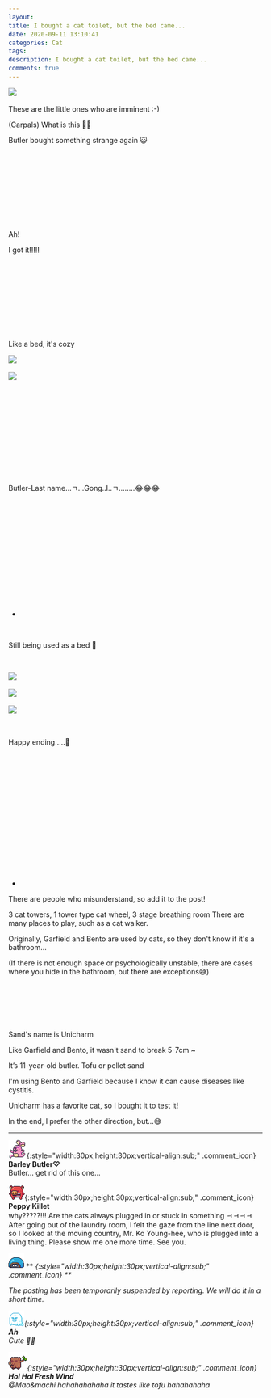 ```yaml
---
layout: 
title: I bought a cat toilet, but the bed came...
date: 2020-09-11 13:10:41
categories: Cat
tags: 
description: I bought a cat toilet, but the bed came...
comments: true
---
```


![](https://blog.kakaocdn.net/dn/bj8f9w/btqIl8864y8/K6H95dBbtaK72OSoMLVqJk/img.jpg)

These are the little ones who are imminent :-)

(Carpals) What is this 👥👥

Butler bought something strange again 😺

​

​

​

​

​

Ah!

I got it!!!!!

​

​

​

​

​

Like a bed, it's cozy

![](https://blog.kakaocdn.net/dn/bAQk5e/btqIdS7C04k/e3B7jw2RZlszaCwQHpPZxk/img.jpg)

![](https://blog.kakaocdn.net/dn/CpoH4/btqIl9tq0li/VzKhLs6hCd8KMisdRntyLK/img.gif)

​

​

​

​

​

​

Butler-Last name...ㄱ...Gong..I..ㄱ........😂😂😂

​

​

​

​

​

​

​

+

​

Still being used as a bed 🤣

​

![](https://blog.kakaocdn.net/dn/dgSnE8/btqIgkCNJ5S/jZnHlGUy1uNGhuq8FulFy0/img.jpg)

![](https://blog.kakaocdn.net/dn/cCc9G5/btqIbzHgngj/9q79P98SVRi4jUsHgfFilK/img.jpg)

![](https://blog.kakaocdn.net/dn/cOisM3/btqIasnE3UY/Ir17P6Mpn9yj3psTkyTIcK/img.jpg)

​

Happy ending.....🤗

​

​

​

​

​

​

​

​

+

There are people who misunderstand, so add it to the post!

3 cat towers, 1 tower type cat wheel, 3 stage breathing room There are many places to play, such as a cat walker.

Originally, Garfield and Bento are used by cats, so they don't know if it's a bathroom...

(If there is not enough space or psychologically unstable, there are cases where you hide in the bathroom, but there are exceptions😅)

​

​

​

Sand's name is Unicharm

Like Garfield and Bento, it wasn't sand to break 5-7cm ~

It’s 11-year-old butler. Tofu or pellet sand

I'm using Bento and Garfield because I know it can cause diseases like cystitis.

Unicharm has a favorite cat, so I bought it to test it!

In the end, I prefer the other direction, but...😅

* * *

![comment](/assets/character/bunny.png){:style="width:30px;height:30px;vertical-align:sub;" .comment_icon} **Barley Butler♡**  
Butler... get rid of this one...   
  
![comment](/assets/character/pig.png){:style="width:30px;height:30px;vertical-align:sub;" .comment_icon} **Peppy Killet**  
why?????!!! Are the cats always plugged in or stuck in something ㅋㅋㅋㅋ After going out of the laundry room, I felt the gaze from the line next door, so I looked at the moving country, Mr. Ko Young-hee, who is plugged into a living thing. Please show me one more time. See you.  
  
![comment](/assets/character/turtle.png) ** <I hate the inlays>{:style="width:30px;height:30px;vertical-align:sub;" .comment_icon} **  


The posting has been temporarily suspended by reporting. We will do it in a short time.

  
  
![comment](/assets/character/ghost.png){:style="width:30px;height:30px;vertical-align:sub;" .comment_icon} **Ah**  
Cute 🥰🥰   
  
![comment](/assets/character/trunk.png){:style="width:30px;height:30px;vertical-align:sub;" .comment_icon} **Hoi Hoi Fresh Wind**  
@Mao&machi hahahahahaha it tastes like tofu hahahahaha  
  

